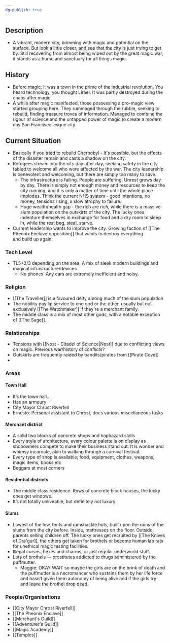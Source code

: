 ```yaml
---
dg-publish: true
---
```

## Description
- A vibrant, modern city, brimming with magic and potential on the surface. But look a little closer, and see that the city is just trying to get by. Still recovering from almost being wiped out by the great magic war, it stands as a home and sanctuary for all things magic. 

## History
- Before magic, it was a town in the prime of the industrial revolution. You heard technology, you thought Lirael. It was partly destroyed during the chaos after magic. 
- A while after magic manifested, those possessing a pro-magic view started grouping here. They rummaged through the rubble, seeking to rebuild, finding treasure troves of information. Managed to combine the rigour of science and the untapped power of magic to create a modern day San Francisco-esque city. 

## Current Situation
- Basically if you tried to rebuild Chernobyl - It's possible, but the effects of the disaster remain and casts a shadow on the city. 
- Refugees stream into the city day after day, seeking safety in the city fabled to welcome all who were affected by the war. The city leadership is benevolent and welcoming, but there are simply too many to save. 
	- The infrastructure is failing. People are suffering. Unrest grows day by day. There is simply not enough money and resources to keep the city running, and it is only a matter of time until the whole place implodes. Think the current NHS system - good intentions, no money, tensions rising, a slow atrophy to failure. 
	- Huge wealth/health gap - the rich are _rich_, while there is a massive slum population on the outskirts of the city. The lucky ones indenture themselves in exchange for food and a dry room to sleep in, while the rest beg, steal, starve. 
- Current leadership wants to improve the city. Growing faction of [[The Pheonix Enclave|opposition]] that wants to destroy everything and build up again.

### Tech Level
- TL5+2/3 depending on the area; A mix of sleek modern buildings and magical infrastructure/devices
	- No phones. Any cars are extremely inefficient and noisy. 


### Religion
- [[The Traveller]] is a favoured deity among much of the slum population 
- The nobility pay lip service to one god or the other, usually but not exclusively [[The Watchmaker]] if they're a merchant family. 
- The middle class is a mix of most other gods, with a notable exception of [[The Sage]].  

### Relationships
- Tensions with [[Nost - Citadel of Science|Nost]] due to conflicting views on magic. Previous war/history of conflicts?
- Outskirts are frequently raided by bandits/pirates from [[Pirate Cove]]
- 
### Areas

#### Town Hall
- It’s the town hall…
- Has an armoury
- City Mayor Chrost Riverfell
- Ernesto: Personal assistant to Chrost, does various miscellaneous tasks

#### Merchant district
- A solid two blocks of concrete shops and haphazard stalls
- Every style of architecture, every colour palette is on display as shopowners compete to make their business stand out. It is wonder and whimsy incarnate, akin to walking through a carnival festival.
- Every type of shop is available; food, equipment, clothes, weapons, magic items, books etc
- Beggars at most corners

#### Residential districts
- The middle class residence. Rows of concrete block houses, the lucky ones get windows.
- It’s not totally unliveable, but definitely not luxury

#### Slums
- Lowest of the low, tents and ramshackle huts, built upon the ruins of the slums from the city before. Inside, mattresses on the floor. Outside, parents selling children off. The lucky ones get recruited by [[The Knives of Dra'gur]], the others get taken for brothels or become human lab rats for unethical magic testing facilities. 
- Illegal curses, hexes and charms, or just regular underworld stuff. 
- Lots of brothels — prostitutes addicted to drugs administered by the puffmutter. 
	- Maggie: OKAY WAIT so maybe the girls are on the brink of death and the puffmutter is a necromancer who sustains them by her life force and hasn’t given them autonomy of being alive and if the girls try and leave the brothel drop dead.

### People/Organisations
- [[City Mayor Chrost Riverfell]]
- [[The Pheonix Enclave]]
- [[Merchant's Guild]]
- [[Adventurer's Guild]]
- [[Magic Academy]]
- [[Temples]]